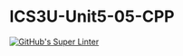 # ICS3U-Unit5-05-CPP

[![GitHub's Super Linter](https://github.com/Andrew-Ten-Den/ICS3U-Unit5-05-CPP/workflows/GitHub's%20Super%20Linter/badge.svg)](https://github.com/Andrew-Ten-Den/ICS3U-Unit5-05-CPP/actions)
